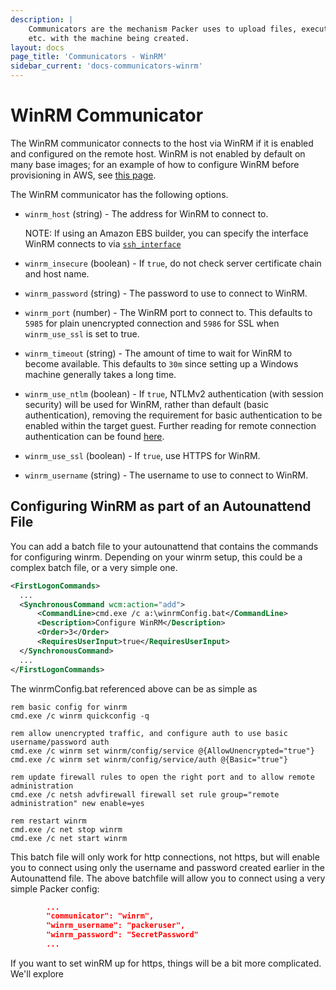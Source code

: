```yaml
---
description: |
    Communicators are the mechanism Packer uses to upload files, execute scripts,
    etc. with the machine being created.
layout: docs
page_title: 'Communicators - WinRM'
sidebar_current: 'docs-communicators-winrm'
---
```


# WinRM Communicator

The WinRM communicator connects to the host via WinRM if it is enabled and configured on the remote host. WinRM is not enabled by default on many base images; for an example of how to configure WinRM before provisioning in AWS, see [this page](https://www.packer.io/intro/getting-started/build-image.html#a-windows-example).

The WinRM communicator has the following options.

-   `winrm_host` (string) - The address for WinRM to connect to.

    NOTE: If using an Amazon EBS builder, you can specify the interface WinRM
    connects to via
    [`ssh_interface`](https://www.packer.io/docs/builders/amazon-ebs.html#ssh_interface)

-   `winrm_insecure` (boolean) - If `true`, do not check server certificate
    chain and host name.

-   `winrm_password` (string) - The password to use to connect to WinRM.

-   `winrm_port` (number) - The WinRM port to connect to. This defaults to
    `5985` for plain unencrypted connection and `5986` for SSL when
    `winrm_use_ssl` is set to true.

-   `winrm_timeout` (string) - The amount of time to wait for WinRM to become
    available. This defaults to `30m` since setting up a Windows machine
    generally takes a long time.

-   `winrm_use_ntlm` (boolean) - If `true`, NTLMv2 authentication (with session
    security) will be used for WinRM, rather than default (basic
    authentication), removing the requirement for basic authentication to be
    enabled within the target guest. Further reading for remote connection
    authentication can be found
    [here](https://msdn.microsoft.com/en-us/library/aa384295(v=vs.85).aspx).

-   `winrm_use_ssl` (boolean) - If `true`, use HTTPS for WinRM.

-   `winrm_username` (string) - The username to use to connect to WinRM.

## Configuring WinRM as part of an Autounattend File

You can add a batch file to your autounattend that contains the commands for
configuring winrm. Depending on your winrm setup, this could be a complex batch
file, or a very simple one.

``` xml
<FirstLogonCommands>
  ...
  <SynchronousCommand wcm:action="add">
      <CommandLine>cmd.exe /c a:\winrmConfig.bat</CommandLine>
      <Description>Configure WinRM</Description>
      <Order>3</Order>
      <RequiresUserInput>true</RequiresUserInput>
  </SynchronousCommand>
  ...
</FirstLogonCommands>
```

The winrmConfig.bat referenced above can be as simple as

```
rem basic config for winrm
cmd.exe /c winrm quickconfig -q

rem allow unencrypted traffic, and configure auth to use basic username/password auth
cmd.exe /c winrm set winrm/config/service @{AllowUnencrypted="true"}
cmd.exe /c winrm set winrm/config/service/auth @{Basic="true"}

rem update firewall rules to open the right port and to allow remote administration
cmd.exe /c netsh advfirewall firewall set rule group="remote administration" new enable=yes

rem restart winrm
cmd.exe /c net stop winrm
cmd.exe /c net start winrm
```

This batch file will only work for http connections, not https, but will enable
you to connect using only the username and password created earlier in the
Autounattend file. The above batchfile will allow you to connect using a very
simple Packer config:

```json
        ...
        "communicator": "winrm",
        "winrm_username": "packeruser",
        "winrm_password": "SecretPassword"
        ...
```

If you want to set winRM up for https, things will be a bit more complicated.
We'll explore
